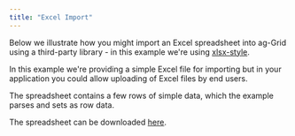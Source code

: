 ```yaml
---
title: "Excel Import"
---
```


Below we illustrate how you might import an Excel spreadsheet into ag-Grid using a third-party library - in this example we're using [xlsx-style](https://github.com/protobi/js-xlsx).

In this example we're providing a simple Excel file for importing but in your application you could allow uploading of Excel files by end users.

The spreadsheet contains a few rows of simple data, which the example parses and sets as row data.

The spreadsheet can be downloaded [here](https://www.ag-grid.com/example-assets/olympic-data.xlsx).

<grid-example title='Import Excel into ag-Grid' name='excel-import' type='vanilla' options='{ "enterprise": true, "exampleHeight": 500, "extras": ["xlsx-style"] }'></grid-example>